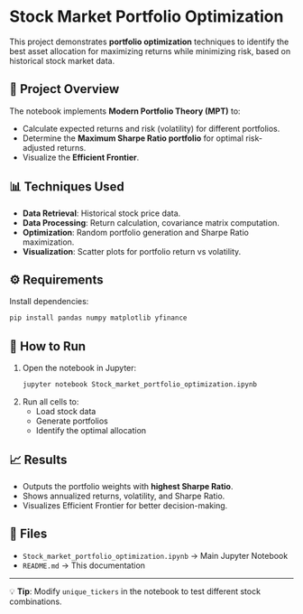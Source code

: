 # Stock Market Portfolio Optimization

This project demonstrates **portfolio optimization** techniques to identify the best asset allocation for maximizing returns while minimizing risk, based on historical stock market data.

## 📌 Project Overview
The notebook implements **Modern Portfolio Theory (MPT)** to:
- Calculate expected returns and risk (volatility) for different portfolios.
- Determine the **Maximum Sharpe Ratio portfolio** for optimal risk-adjusted returns.
- Visualize the **Efficient Frontier**.

## 📊 Techniques Used
- **Data Retrieval**: Historical stock price data.
- **Data Processing**: Return calculation, covariance matrix computation.
- **Optimization**: Random portfolio generation and Sharpe Ratio maximization.
- **Visualization**: Scatter plots for portfolio return vs volatility.

## ⚙️ Requirements
Install dependencies:
```bash
pip install pandas numpy matplotlib yfinance
```

## 🚀 How to Run
1. Open the notebook in Jupyter:
   ```bash
   jupyter notebook Stock_market_portfolio_optimization.ipynb
   ```
2. Run all cells to:
   - Load stock data
   - Generate portfolios
   - Identify the optimal allocation

## 📈 Results
- Outputs the portfolio weights with **highest Sharpe Ratio**.
- Shows annualized returns, volatility, and Sharpe Ratio.
- Visualizes Efficient Frontier for better decision-making.

## 📂 Files
- `Stock_market_portfolio_optimization.ipynb` → Main Jupyter Notebook
- `README.md` → This documentation

---
💡 **Tip**: Modify `unique_tickers` in the notebook to test different stock combinations.
